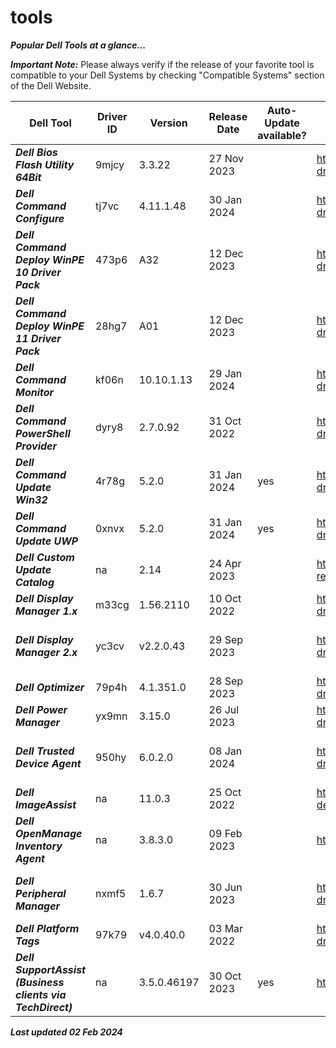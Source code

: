 # tools 

***Popular Dell Tools at a glance...*** 

 

***Important Note:*** Please always verify if the release of your favorite tool is compatible to your Dell Systems by checking "Compatible Systems" section of the Dell Website.  

 
|Dell Tool | Driver ID | Version | Release Date | Auto-Update available? | Link | Comments |
|----|----|----|----|----|----|----|
|***Dell Bios Flash Utility 64Bit*** | 9mjcy | 3.3.22 | 27 Nov 2023 | | https://www.dell.com/support/home/en-us/drivers/driversdetails?driverid=9mjcy |na | 
|***Dell Command Configure*** | tj7vc | 4.11.1.48 | 30 Jan 2024 | | https://www.dell.com/support/home/en-us/drivers/driversdetails?driverid=tj7vc |na | 
|***Dell Command Deploy WinPE 10 Driver Pack*** | 473p6 | A32 | 12 Dec 2023 | | https://www.dell.com/support/home/en-us/drivers/driversdetails?driverid=473p6 | Driver Pack summary > https://www.dell.com/support/kbdoc/en-us/000108642/winpe-10-driver-pack | 
|***Dell Command Deploy WinPE 11 Driver Pack*** | 28hg7 | A01 | 12 Dec 2023 | | https://www.dell.com/support/home/en-us/drivers/driversdetails?driverid=28hg7 | Driver Pack summary > https://www.dell.com/support/kbdoc/en-us/000211541/winpe-11-driver-pack | 
|***Dell Command Monitor*** | kf06n | 10.10.1.13 | 29 Jan 2024 | | https://www.dell.com/support/home/en-us/drivers/driversdetails?driverid=kf06n |na | 
|***Dell Command PowerShell Provider*** | dyry8 | 2.7.0.92 | 31 Oct 2022| | https://www.dell.com/support/home/en-us/drivers/driversdetails?driverid=dyry8 |na | 
|***Dell Command Update Win32*** | 4r78g | 5.2.0 | 31 Jan 2024 | yes | https://www.dell.com/support/home/en-us/drivers/driversdetails?driverid=4r78g |This is the last Win32 version of DCU 
|***Dell Command Update UWP*** | 0xnvx | 5.2.0 | 31 Jan 2024 | yes | https://www.dell.com/support/home/en-us/drivers/driversdetails?driverid=0xnvx |This is the UWP version 
|***Dell Custom Update Catalog*** | na | 2.14 | 24 Apr 2023 | | https://www.dell.com/support/manuals/en-us/command-cloud-repository-manager/sa_updatecatalog_dccrm_internal_r-notes | na | 
|***Dell Display Manager 1.x*** | m33cg | 1.56.2110| 10 Oct 2022 | | https://www.dell.com/support/home/en-us/drivers/driversdetails?driverid=m33cg | Alternative download via https://www.delldisplaymanager.com/ | 
|***Dell Display Manager 2.x*** | yc3cv | v2.2.0.43 | 29 Sep 2023 | | https://www.dell.com/support/home/en-us/drivers/driversdetails?driverid=yc3cv | Alternative link https://www.dell.com/support/home/en-us/product-support/product/dell-display-peripheral-manager/drivers |  
|***Dell Optimizer*** | 79p4h | 4.1.351.0 | 28 Sep 2023 |  | https://www.dell.com/support/home/en-us/drivers/driversdetails?driverid=79p4h | www.dell.com/optimizer | 
|***Dell Power Manager*** | yx9mn| 3.15.0 | 26 Jul 2023 | | https://www.dell.com/support/home/en-us/drivers/driversdetails?driverid=yx9mn| The Dell Power Manager is now integrated into Dell Optimizer | 
|***Dell Trusted Device Agent*** | 950hy | 6.0.2.0 | 08 Jan 2024 | | https://www.dell.com/support/home/en-us/drivers/driversdetails?driverid=950hy| Alternative https://www.dell.com/support/home/en-us/product-support/product/trusted-device/drivers | 
|***Dell ImageAssist*** | na | 11.0.3| 25 Oct 2022 | | https://www.delltechnologies.com/en-us/services/support-deployment-technologies/image-assist.htm | na | 
|***Dell OpenManage Inventory Agent*** | na | 3.8.3.0 | 09 Feb 2023 | | https://downloads.dell.com/FOLDER09552812M/1/DSIAPC_3.8.3.0.msi | na | 
|***Dell Peripheral Manager*** | nxmf5 | 1.6.7 | 30 Jun 2023 | | https://www.dell.com/support/home/en-us/drivers/driversdetails?driverid=nxmf5 | Alternative link https://www.dell.com/support/home/en-us/product-support/product/dell-peripheral-manager/drivers | 
|***Dell Platform Tags*** | 97k79 | v4.0.40.0 | 03 Mar 2022 | | https://www.dell.com/support/home/en-us/drivers/driversdetails?driverid=97k79 | na | 
|***Dell SupportAssist (Business clients via TechDirect)*** | na | 3.5.0.46197 | 30 Oct 2023 | yes | https://tdm.dell.com/portal/ | na | 
 


***Last updated 02 Feb 2024*** 
